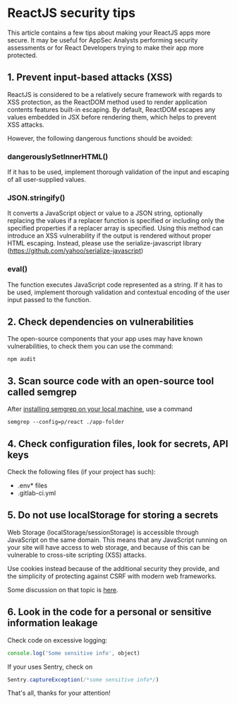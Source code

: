 # ReactJS security tips

This article contains a few tips about making your ReactJS apps more secure.
It may be useful for AppSec Analysts performing security assessments or for React Developers trying to make their app more protected.

## 1. Prevent input-based attacks (XSS)
ReactJS is considered to be a relatively secure framework with regards to XSS protection, as the ReactDOM method used to render application contents features built-in escaping. By default, ReactDOM escapes any values embedded in JSX before rendering them, which helps to prevent XSS attacks.

However, the following dangerous functions should be avoided:

### dangerouslySetInnerHTML()
If it has to be used, implement thorough validation of the input and escaping of all user-supplied values.

### JSON.stringify()
It converts a JavaScript object or value to a JSON string, optionally replacing the values if a replacer function is specified or including only the specified properties if a replacer array is specified. Using this method can introduce an XSS vulnerability if the output is rendered without proper HTML escaping. Instead, please use the serialize-javascript library (https://github.com/yahoo/serialize-javascript)

### eval()
The function executes JavaScript code represented as a string. If it has to be used, implement thorough validation and contextual encoding of the user input passed to the function.

## 2. Check dependencies on vulnerabilities
The open-source components that your app uses may have known vulnerabilities, to check them you can use the command:
```shell
npm audit
```

## 3. Scan source code with an open-source tool called semgrep

After [installing semgrep on your local machine](https://semgrep.dev/getting-started), use a command

```shell
semgrep --config=p/react ./app-folder
```

## 4. Check configuration files, look for secrets, API keys

Check the following files (if your project has such):
* .env* files
* .gitlab-ci.yml

## 5. Do not use localStorage for storing a secrets

Web Storage (localStorage/sessionStorage) is accessible through JavaScript on the same domain. This means that any JavaScript running on your site will have access to web storage, and because of this can be vulnerable to cross-site scripting (XSS) attacks.

Use cookies instead because of the additional security they provide, and the simplicity of protecting against CSRF with modern web frameworks.

Some discussion on that topic is [here](https://stackoverflow.com/questions/44133536/is-it-safe-to-store-a-jwt-in-localstorage-with-reactjs).

## 6. Look in the code for a personal or sensitive information leakage

Check code on excessive logging:
```js
console.log('Some sensitive info', object)
```

If your uses Sentry, check on
```js
Sentry.captureException(/*some sensitive info*/)
```

That's all, thanks for your attention!
